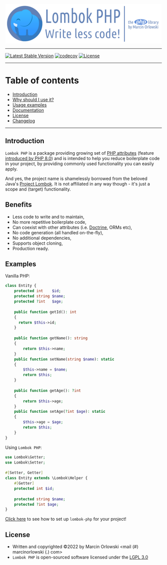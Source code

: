 ![Lombok PHP - write less code!](artwork/lombok-php-logo.png)

---

[![Latest Stable Version](https://poser.pugx.org/marcin-orlowski/lombok-php/v)](https://packagist.org/packages/marcin-orlowski/lombok-php)
[![codecov](https://codecov.io/gh/MarcinOrlowski/lombok-php/branch/master/graph/badge.svg?token=MDOSOPKZ8C)](https://codecov.io/gh/MarcinOrlowski/lombok-php)
[![License](https://poser.pugx.org/marcin-orlowski/lombok-php/license)](https://packagist.org/packages/marcin-orlowski/lombok-php)

---

# Table of contents #

* [Introduction](#introduction)
* [Why should I use it?](#benefits)
* [Usage examples](#examples)
* [Documentation](docs/README.md)
* [License](#license)
* [Changelog](CHANGES.md)

---

## Introduction ##

`Lombok PHP` is a package providing growing set
of [PHP attributes](https://www.php.net/manual/en/language.attributes.php) (feature
[introduced by PHP 8.0](https://www.php.net/releases/8.0/)) and is intended to help you reduce
boilerplate code in your project, by providing commonly used functionality you can easily apply.

And yes, the project name is shamelessly borrowed from the beloved Java's
[Project Lombok](https://projectlombok.org/). It is not affiliated in any way though - it's just a
scope and (target) functionality.

## Benefits ##

* Less code to write and to maintain,
* No more repetitive boilerplate code,
* Can coexist with other attributes (i.e. [Doctrine](https://www.doctrine-project.org/), ORMs etc),
* No code generation (all handled on-the-fly),
* No additional dependencies,
* Supports object cloning,
* Production ready.

## Examples ##

Vanilla PHP:

```php
class Entity {
    protected int    $id;
    protected string $name;
    protected ?int   $age;

    public function getId(): int
    {
      return $this->id;
    }

    public function getName(): string
    {
        return $this->name;
    }
    public function setName(string $name): static
    {
        $this->name = $name;
        return $this;
    }

    public function getAge(): ?int
    {
        return $this->age;
    }
    public function setAge(?int $age): static
    {
        $this->age = $age;
        return $this;
    }
}
```

Using `Lombok PHP`:

```php
use Lombok\Getter;
use Lombok\Setter;

#[Setter, Getter]
class Entity extends \Lombok\Helper {
    #[Getter]
    protected int $id;

    protected string $name;
    protected ?int $age;
}
```

[Click here](docs/README.md) to see how to set up `lombok-php` for your project!

## License ##

* Written and copyrighted &copy;2022 by Marcin Orlowski <mail (#) marcinorlowski (.) com>
* `Lombok PHP` is open-sourced software licensed under
  the [LGPL 3.0](https://opensource.org/licenses/LGPL-3.0)
